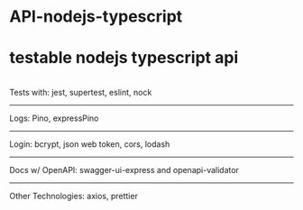 # API-nodejs-typescript
<h1>testable nodejs typescript api </h1>
<br>
Tests with:
jest, supertest, eslint, nock
<hr>
Logs:
Pino, expressPino
<hr>
Login:
bcrypt, json web token, cors, lodash
<hr>
Docs w/ OpenAPI:
swagger-ui-express 
 and openapi-validator
<hr>
Other Technologies:
axios, prettier
